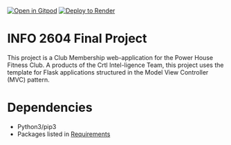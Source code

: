 [![Open in Gitpod](https://gitpod.io/button/open-in-gitpod.svg)](https://gitpod.io/#https://github.com/MadMoose02/Power-House-Fitness-Club)
[![Deploy to Render](https://render.com/images/deploy-to-render-button.svg)](https://render.com/deploy?repo=https://github.com/MadMoose02/Power-House-Fitness-Club)

# INFO 2604 Final Project
This project is a Club Membership web-application for the Power House Fitness Club. A products of the Crtl Intel-ligence Team, this project uses the template for Flask applications structured in the Model View Controller (MVC) pattern.

# Dependencies
* Python3/pip3
* Packages listed in [Requirements](https://github.com/MadMoose02/Power-House-Fitness-Club/blob/master/requirements.txt)